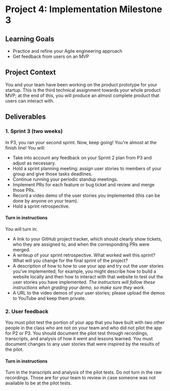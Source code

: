 # Project 4: Implementation Milestone 3

## Learning Goals

- Practice and refine your Agile engineering approach
- Get feedback from users on an MVP

## Project Context

You and your team have been working on the product prototype for your 
startup. This is the third technical assignment
towards your whole product MVP; at the end of this, you
will produce an almost complete product that users can interact with.

## Deliverables

### 1. Sprint 3 (two weeks)

In P3, you ran your second sprint. Now, keep going! You're almost at the finish line! 
You will:

- Take into account any feedback on your Sprint 2 plan from P3 and
adjust as necessary.
- Hold a sprint planning meeting: assign user stories to members of your
group and give those tasks deadlines.
- Continue running your periodic standup meetings. 
- Implement PRs for each feature or bug ticket and review and merge those PRs.
- Record a video demo of the user stories you implemented (this can be done by anyone on your team).
- Hold a sprint retrospective.

#### Turn in instructions

You will turn in:

- A link to your GitHub project tracker, which should clearly show
tickets, who they are assigned to, and when the corresponding PRs
were merged.
- A writeup of your sprint retrospective. What worked well
this sprint? What will you change for the final sprint of the project?
- A description of how to how to use your app and try out the
user stories you've implemented; for example, you might describe
how to build a website locally and then how to interact with
that website to test out the user stories you have implemented. *The instructors
will follow these instructions when grading your demo, so make sure they work.* 
- A URL to the video demos of your user stories; please upload the demos to YouTube and keep them private.


### 2. User feedback

You must pilot test the portion of your app that you have built with *two* other people in the class who are not on your team and who did not pilot the app for P2 or P3. You should document the pilot test through recordings, transcripts, and analysis of how it went and lessons learned. You must document changes to any user stories that were inspired by the results of the pilot.

#### Turn in instructions

Turn in the transcripts and analysis of the pilot tests. Do not turn in the raw recordings. Those are for your team to review in case someone was not available to be at the pilot tests.


